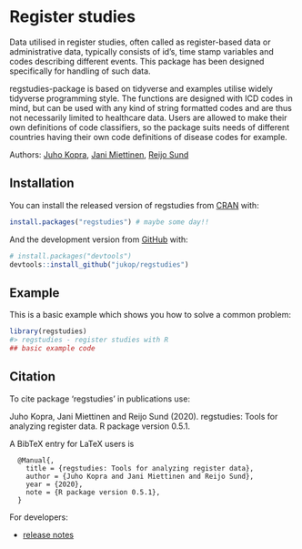 
<!-- README.md is generated from README.Rmd. Please edit that file -->

# Register studies

<!-- badges: start -->

<!-- badges: end -->

Data utilised in register studies, often called as register-based data
or administrative data, typically consists of id’s, time stamp variables
and codes describing different events. This package has been designed
specifically for handling of such data.

regstudies-package is based on tidyverse and examples utilise widely
tidyverse programming style. The functions are designed with ICD codes
in mind, but can be used with any kind of string formatted codes and are
thus not necessarily limited to healthcare data. Users are allowed to
make their own definitions of code classifiers, so the package suits
needs of different countries having their own code definitions of
disease codes for example.

Authors: [Juho Kopra](https://github.com/jukop), [Jani
Miettinen](https://github.com/janikmiet), [Reijo
Sund](https://github.com/rsund)

## Installation

You can install the released version of regstudies from
[CRAN](https://CRAN.R-project.org) with:

``` r
install.packages("regstudies") # maybe some day!! 
```

And the development version from [GitHub](https://github.com/) with:

``` r
# install.packages("devtools")
devtools::install_github("jukop/regstudies")
```

## Example

This is a basic example which shows you how to solve a common problem:

``` r
library(regstudies)
#> regstudies - register studies with R
## basic example code
```

## Citation

To cite package ‘regstudies’ in publications use:

Juho Kopra, Jani Miettinen and Reijo Sund (2020). regstudies: Tools for
analyzing register data. R package version 0.5.1.

A BibTeX entry for LaTeX users is

``` 
  @Manual{,
    title = {regstudies: Tools for analyzing register data},
    author = {Juho Kopra and Jani Miettinen and Reijo Sund},
    year = {2020},
    note = {R package version 0.5.1},
  }
```

For developers:

  - [release notes](http://r-pkgs.had.co.nz/release.html)
